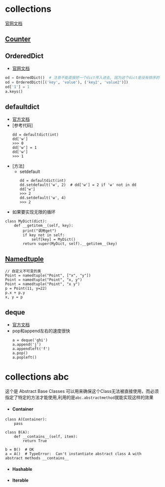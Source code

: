 # collections
[官网文档](https://docs.python.org/3/library/collections.html#module-collections)

## [Counter](https://docs.python.org/3/library/collections.html#counter-objects)

## OrderedDict
* [官网文档](https://docs.python.org/3/library/collections.html#ordereddict-objects)
```python
od = OrderedDict()  # 注意不能直接把一个dict传入进去, 因为这个dict是没有排序的
od = OrderedDict([('key', 'value'), ('key2', 'value2')])
od['1'] = 1
a.keys()
```

## defaultdict
* [官方文档](https://docs.python.org/3/library/collections.html#collections.defaultdict)
* [参考代码]
    ```
    dd = defaultdict(int)
    dd['w']
    >>> 0
    dd['w'] = 1
    dd['w']
    >>> 1
    ```
* [方法]
    * setdefault
        ```
        dd = defaultdict(int)
        dd.setdefault('w', 2)  # dd['w'] = 2 if 'w' not in dd
        dd['w']
        >>> 2
        dd.setdefault('w', 4)
        >>> 2
        ```
* 如果要实现无限的循环
```
class MyDict(dict):
    def __getitem__(self, key):
        print("调用get")
        if key not in self:
            self[key] = MyDict()
        return super(MyDict, self).__getitem__(key)
```

## [Namedtuple](https://docs.python.org/3/library/collections.html#collections.namedtuple)
```
// 自定义不可变的类
Point = namedtuple("Point", ["x", "y"])
Point = namedtuple("Point", "x, y")
Point = namedtuple("Point", "x y")
p = Point(11, y=22)
p.x + p.y
x, y = p
```

## deque
* [官方文档](https://docs.python.org/3/library/collections.html#collections.deque)
* pop和append左右的速度很快
    ```
    a = deque('ghi')
    a.append('j')
    a.appendleft('f')
    a.pop()
    a.popleft()
    ```


# collections abc
这个是 Abstract Base Classes 可以用来确保这个Class无法被直接使用，而必须指定了特定的方法才能使用,利用的是`abc.abstractmethod`就能实现这样的效果

* #### Container

```
class A(Container):
    pass

class B(A):
    def __contains__(self, item):
        return True

b = B()  # OK
a = A()  # TypeError:  Can't instantiate abstract class A with abstract methods __contains__
```
* #### Hashable
* #### Iterable
